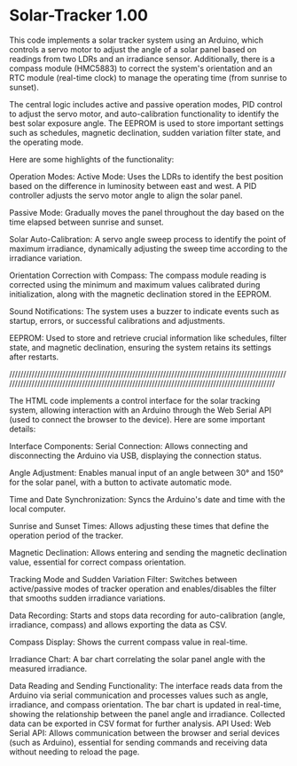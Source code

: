 # Solar-Tracker 1.00

This code implements a solar tracker system using an Arduino, which controls a servo motor to adjust the angle of a solar panel based on readings from two LDRs and an irradiance sensor. Additionally, there is a compass module (HMC5883) to correct the system's orientation and an RTC module (real-time clock) to manage the operating time (from sunrise to sunset).

The central logic includes active and passive operation modes, PID control to adjust the servo motor, and auto-calibration functionality to identify the best solar exposure angle. The EEPROM is used to store important settings such as schedules, magnetic declination, sudden variation filter state, and the operating mode.

Here are some highlights of the functionality:

Operation Modes:
Active Mode: Uses the LDRs to identify the best position based on the difference in luminosity between east and west. A PID controller adjusts the servo motor angle to align the solar panel.

Passive Mode: Gradually moves the panel throughout the day based on the time elapsed between sunrise and sunset.

Solar Auto-Calibration:
A servo angle sweep process to identify the point of maximum irradiance, dynamically adjusting the sweep time according to the irradiance variation.

Orientation Correction with Compass:
The compass module reading is corrected using the minimum and maximum values calibrated during initialization, along with the magnetic declination stored in the EEPROM.

Sound Notifications:
The system uses a buzzer to indicate events such as startup, errors, or successful calibrations and adjustments.

EEPROM:
Used to store and retrieve crucial information like schedules, filter state, and magnetic declination, ensuring the system retains its settings after restarts.

//////////////////////////////////////////////////////////////////////////////////////////////////////////////////////////////////////////////////////////////////////////////////////////////////

The HTML code implements a control interface for the solar tracking system, allowing interaction with an Arduino through the Web Serial API (used to connect the browser to the device). Here are some important details:

Interface Components:
Serial Connection: Allows connecting and disconnecting the Arduino via USB, displaying the connection status.

Angle Adjustment: Enables manual input of an angle between 30° and 150° for the solar panel, with a button to activate automatic mode.

Time and Date Synchronization: Syncs the Arduino's date and time with the local computer.

Sunrise and Sunset Times: Allows adjusting these times that define the operation period of the tracker.

Magnetic Declination: Allows entering and sending the magnetic declination value, essential for correct compass orientation.

Tracking Mode and Sudden Variation Filter: Switches between active/passive modes of tracker operation and enables/disables the filter that smooths sudden irradiance variations.

Data Recording: Starts and stops data recording for auto-calibration (angle, irradiance, compass) and allows exporting the data as CSV.

Compass Display: Shows the current compass value in real-time.

Irradiance Chart: A bar chart correlating the solar panel angle with the measured irradiance.

Data Reading and Sending Functionality:
The interface reads data from the Arduino via serial communication and processes values such as angle, irradiance, and compass orientation.
The bar chart is updated in real-time, showing the relationship between the panel angle and irradiance.
Collected data can be exported in CSV format for further analysis.
API Used:
Web Serial API: Allows communication between the browser and serial devices (such as Arduino), essential for sending commands and receiving data without needing to reload the page.
